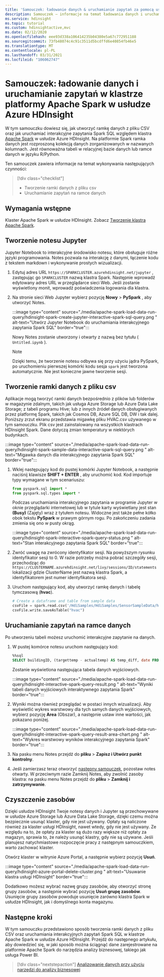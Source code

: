 ```yaml
---
title: 'Samouczek: ładowanie danych & uruchamianie zapytań za pomocą usługi Azure HDInsight Apache Spark'
description: Samouczek — informacje na temat ładowania danych i uruchamiania interakcyjnych zapytań w klastrach Spark w usłudze Azure HDInsight.
ms.service: hdinsight
ms.topic: tutorial
ms.custom: hdinsightactive,mvc
ms.date: 02/12/2020
ms.openlocfilehash: eee93d338a106414235b04380e5a67c772951188
ms.sourcegitcommit: 73fb48074c4c91c3511d5bcdffd6e40854fb46e5
ms.translationtype: MT
ms.contentlocale: pl-PL
ms.lasthandoff: 03/31/2021
ms.locfileid: "106062747"
---
```

# <a name="tutorial-load-data-and-run-queries-on-an-apache-spark-cluster-in-azure-hdinsight"></a>Samouczek: ładowanie danych i uruchamianie zapytań w klastrze platformy Apache Spark w usłudze Azure HDInsight

W tym samouczku dowiesz się, jak utworzyć ramkę danych z pliku CSV oraz jak uruchamiać interakcyjne zapytania Spark SQL względem klastra [Apache Spark](https://spark.apache.org/) w usłudze Azure HDInsight. Na platformie Spark ramka danych jest rozproszoną kolekcją danych zorganizowanych w nazwanych kolumnach. Jest równoważna tabeli w relacyjnej bazie danych lub ramce danych w języku R/Python.

Ten samouczek zawiera informacje na temat wykonywania następujących czynności:
> [!div class="checklist"]
> * Tworzenie ramki danych z pliku csv
> * Uruchamianie zapytań na ramce danych

## <a name="prerequisites"></a>Wymagania wstępne

Klaster Apache Spark w usłudze HDInsight. Zobacz [Tworzenie klastra Apache Spark](./apache-spark-jupyter-spark-sql-use-portal.md).

## <a name="create-a-jupyter-notebook"></a>Tworzenie notesu Jupyter

Jupyter Notebook to interakcyjne środowisko notesu, które obsługuje różne języki programowania. Notes pozwala na interakcję z danymi, łączenie kodu z tekstem markdown i wykonywanie prostych wizualizacji.

1. Edytuj adres URL `https://SPARKCLUSTER.azurehdinsight.net/jupyter` , zastępując go `SPARKCLUSTER` nazwą klastra Spark. Następnie wprowadź edytowany adres URL w przeglądarce sieci Web. Jeśli zostanie wyświetlony monit, wprowadź poświadczenia logowania dla klastra.

2. Na stronie sieci Web Jupyter wybierz pozycję **Nowy**  >  **PySpark** , aby utworzyć Notes.

   :::image type="content" source="./media/apache-spark-load-data-run-query/hdinsight-spark-create-jupyter-interactive-spark-sql-query.png " alt-text="Utwórz Jupyter Notebook do uruchamiania interakcyjnego zapytania Spark SQL" border="true":::

   Nowy Notes zostanie utworzony i otwarty z nazwą bez tytułu ( `Untitled.ipynb` ).

    > [!NOTE]  
    > Dzięki temu, że tworzenie notesu odbywa się przy użyciu jądra PySpark, po uruchomieniu pierwszej komórki kodu sesja `spark` jest tworzona automatycznie. Nie jest konieczne jawne tworzenie sesji.

## <a name="create-a-dataframe-from-a-csv-file"></a>Tworzenie ramki danych z pliku csv

Aplikacje mogą tworzyć ramki danych bezpośrednio z plików lub folderów w magazynie zdalnym, takich jak usługa Azure Storage lub Azure Data Lake Storage; z tabeli programu Hive; lub z innych źródeł danych obsługiwanych przez platformę Spark, takich jak Cosmos DB, Azure SQL DB, DW i tak dalej. Poniższy zrzut ekranu przedstawia migawkę pliku HVAC.csv używanego w tym samouczku. Plik csv jest zainstalowany na wszystkich klastrach HDInsight Spark. Dane dotyczą zmian temperatury w niektórych budynkach.

:::image type="content" source="./media/apache-spark-load-data-run-query/hdinsight-spark-sample-data-interactive-spark-sql-query.png " alt-text="Migawka danych dla interakcyjnego zapytania Spark SQL" border="true":::

1. Wklej następujący kod do pustej komórki Jupyter Notebook, a następnie naciśnij klawisze **SHIFT + ENTER** , aby uruchomić kod. Kod importuje typy wymagane w tym scenariuszu:

    ```python
    from pyspark.sql import *
    from pyspark.sql.types import *
    ```

    Podczas uruchamiania interakcyjnego zapytania w programie Jupyter w oknie przeglądarki internetowej lub w tytule karty wyświetlany jest stan **(Busy)** (Zajęty) wraz z tytułem notesu. Widoczne jest także pełne kółko obok tekstu **PySpark** w prawym górnym rogu. Po zakończeniu zadania zmienia się ono w pusty okrąg.

    :::image type="content" source="./media/apache-spark-load-data-run-query/hdinsight-spark-interactive-spark-query-status.png " alt-text="Stan interakcyjnego zapytania Spark SQL" border="true":::

1. Zwróć uwagę na zwrócony identyfikator sesji. Na powyższym rysunku identyfikator sesji to 0. W razie potrzeby można pobrać szczegóły sesji, przechodząc do `https://CLUSTERNAME.azurehdinsight.net/livy/sessions/ID/statements` lokalizacji gdzie ClusterName jest nazwą klastra Spark, a identyfikatorem jest numer identyfikatora sesji.

1. Uruchom następujący kod, aby utworzyć ramkę danych i tabelę tymczasową (**hvac**).

    ```python
    # Create a dataframe and table from sample data
    csvFile = spark.read.csv('/HdiSamples/HdiSamples/SensorSampleData/hvac/HVAC.csv', header=True, inferSchema=True)
    csvFile.write.saveAsTable("hvac")
    ```

## <a name="run-queries-on-the-dataframe"></a>Uruchamianie zapytań na ramce danych

Po utworzeniu tabeli możesz uruchomić interakcyjne zapytanie na danych.

1. W pustej komórce notesu uruchom następujący kod:

    ```sql
    %%sql
    SELECT buildingID, (targettemp - actualtemp) AS temp_diff, date FROM hvac WHERE date = \"6/1/13\"
    ```

   Zostanie wyświetlona następująca tabela danych wyjściowych.

     :::image type="content" source="./media/apache-spark-load-data-run-query/hdinsight-interactive-spark-query-result.png " alt-text="Wyniki tabeli danych wyjściowych interaktywnego zapytania Spark" border="true":::

2. Wyniki można również przeglądać w postaci innych wizualizacji. Aby wyświetlić wykres warstwowy dla tych samych danych wyjściowych, wybierz pozycję **Area** (Obszar), a następnie ustaw inne wartości, jak pokazano poniżej.

    :::image type="content" source="./media/apache-spark-load-data-run-query/hdinsight-interactive-spark-query-result-area-chart.png " alt-text="Wykres warstwowy wyników interakcyjnego zapytania Spark" border="true":::

3. Na pasku menu Notes przejdź do **pliku**  >  **Zapisz i Utwórz punkt kontrolny**.

4. Jeśli zamierzasz teraz otworzyć [następny samouczek](apache-spark-use-bi-tools.md), pozostaw notes otwarty. W przeciwnym razie Zamknij Notes, aby zwolnić zasoby klastra: na pasku menu Notes przejdź do **pliku**  >   **Zamknij i zatrzymywanie**.

## <a name="clean-up-resources"></a>Czyszczenie zasobów

Dzięki usłudze HDInsight Twoje notesy danych i Jupyter są przechowywane w usłudze Azure Storage lub Azure Data Lake Storage, dzięki czemu można bezpiecznie usunąć klaster, gdy nie jest używany. Opłaty są naliczone również za klaster usługi HDInsight, nawet wtedy, gdy nie jest używany. Ze względu na to, że opłaty za klaster są dużo razy większe niż opłaty za magazyn, sprawia to, że należy usunąć klastry, gdy nie są używane. Jeśli planujesz natychmiastowe rozpoczęcie pracy z następnym samouczkiem, warto zachować klaster.

Otwórz klaster w witrynie Azure Portal, a następnie wybierz pozycję **Usuń**.

:::image type="content" source="./media/apache-spark-load-data-run-query/hdinsight-azure-portal-delete-cluster.png " alt-text="Usuwanie klastra usługi HDInsight" border="true":::

Dodatkowo możesz wybrać nazwę grupy zasobów, aby otworzyć stronę grupy zasobów, a następnie wybrać pozycję **Usuń grupę zasobów**. Usunięcie grupy zasobów powoduje usunięcie zarówno klastra Spark w usłudze HDInsight, jak i domyślnego konta magazynu.

## <a name="next-steps"></a>Następne kroki

W tym samouczku przedstawiono sposób tworzenia ramki danych z pliku CSV oraz uruchamiania interakcyjnych zapytań Spark SQL w klastrze Apache Spark w usłudze Azure HDInsight. Przejdź do następnego artykułu, aby dowiedzieć się, w jaki sposób można ściągnąć dane zarejestrowane na platformie Apache Spark do narzędzia analizy biznesowej, takiego jak usługa Power BI.

> [!div class="nextstepaction"]
> [Analizowanie danych przy użyciu narzędzi do analizy biznesowej](apache-spark-use-bi-tools.md)

